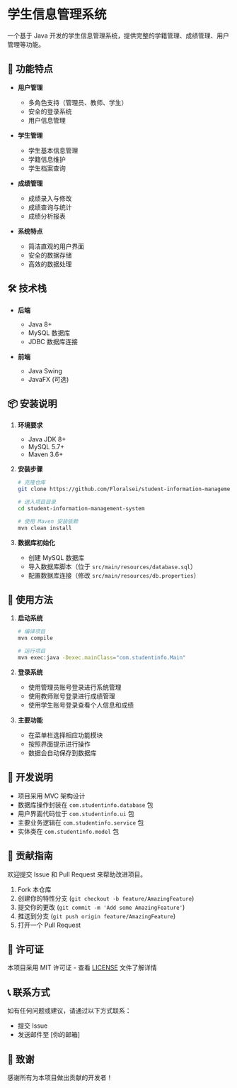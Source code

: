 # 学生信息管理系统

一个基于 Java 开发的学生信息管理系统，提供完整的学籍管理、成绩管理、用户管理等功能。

## 🌟 功能特点

- **用户管理**
  - 多角色支持（管理员、教师、学生）
  - 安全的登录系统
  - 用户信息管理

- **学生管理**
  - 学生基本信息管理
  - 学籍信息维护
  - 学生档案查询

- **成绩管理**
  - 成绩录入与修改
  - 成绩查询与统计
  - 成绩分析报表

- **系统特点**
  - 简洁直观的用户界面
  - 安全的数据存储
  - 高效的数据处理

## 🛠️ 技术栈

- **后端**
  - Java 8+
  - MySQL 数据库
  - JDBC 数据库连接

- **前端**
  - Java Swing
  - JavaFX (可选)

## 📦 安装说明

1. **环境要求**
   - Java JDK 8+
   - MySQL 5.7+
   - Maven 3.6+

2. **安装步骤**
   ```bash
   # 克隆仓库
   git clone https://github.com/Floralsei/student-information-management-system.git

   # 进入项目目录
   cd student-information-management-system

   # 使用 Maven 安装依赖
   mvn clean install
   ```

3. **数据库初始化**
   - 创建 MySQL 数据库
   - 导入数据库脚本（位于 `src/main/resources/database.sql`）
   - 配置数据库连接（修改 `src/main/resources/db.properties`）

## 🚀 使用方法

1. **启动系统**
   ```bash
   # 编译项目
   mvn compile

   # 运行项目
   mvn exec:java -Dexec.mainClass="com.studentinfo.Main"
   ```

2. **登录系统**
   - 使用管理员账号登录进行系统管理
   - 使用教师账号登录进行成绩管理
   - 使用学生账号登录查看个人信息和成绩

3. **主要功能**
   - 在菜单栏选择相应功能模块
   - 按照界面提示进行操作
   - 数据会自动保存到数据库

## 📝 开发说明

- 项目采用 MVC 架构设计
- 数据库操作封装在 `com.studentinfo.database` 包
- 用户界面代码位于 `com.studentinfo.ui` 包
- 主要业务逻辑在 `com.studentinfo.service` 包
- 实体类在 `com.studentinfo.model` 包

## 🤝 贡献指南

欢迎提交 Issue 和 Pull Request 来帮助改进项目。

1. Fork 本仓库
2. 创建你的特性分支 (`git checkout -b feature/AmazingFeature`)
3. 提交你的更改 (`git commit -m 'Add some AmazingFeature'`)
4. 推送到分支 (`git push origin feature/AmazingFeature`)
5. 打开一个 Pull Request

## 📄 许可证

本项目采用 MIT 许可证 - 查看 [LICENSE](LICENSE) 文件了解详情

## 📞 联系方式

如有任何问题或建议，请通过以下方式联系：

- 提交 Issue
- 发送邮件至 [你的邮箱]

## 🙏 致谢

感谢所有为本项目做出贡献的开发者！